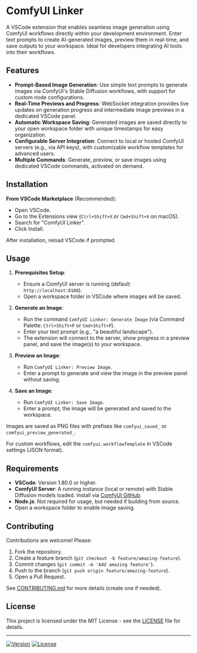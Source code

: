# ComfyUI Linker

A VSCode extension that enables seamless image generation using ComfyUI workflows directly within your development environment. Enter text prompts to create AI-generated images, preview them in real-time, and save outputs to your workspace. Ideal for developers integrating AI tools into their workflows.

## Features

- **Prompt-Based Image Generation**: Use simple text prompts to generate images via ComfyUI's Stable Diffusion workflows, with support for custom node configurations.
- **Real-Time Previews and Progress**: WebSocket integration provides live updates on generation progress and intermediate image previews in a dedicated VSCode panel.
- **Automatic Workspace Saving**: Generated images are saved directly to your open workspace folder with unique timestamps for easy organization.
- **Configurable Server Integration**: Connect to local or hosted ComfyUI servers (e.g., via API keys), with customizable workflow templates for advanced users.
- **Multiple Commands**: Generate, preview, or save images using dedicated VSCode commands, activated on demand.

## Installation

**From VSCode Marketplace** (Recommended):
- Open VSCode.
- Go to the Extensions view (`Ctrl+Shift+X` or `Cmd+Shift+X` on macOS).
- Search for "ComfyUI Linker".
- Click Install.

After installation, reload VSCode if prompted.

## Usage

1. **Prerequisites Setup**:
   - Ensure a ComfyUI server is running (default: `http://localhost:8188`).
   - Open a workspace folder in VSCode where images will be saved.

2. **Generate an Image**:
   - Run the command `ComfyUI Linker: Generate Image` (via Command Palette: `Ctrl+Shift+P` or `Cmd+Shift+P`).
   - Enter your text prompt (e.g., "a beautiful landscape").
   - The extension will connect to the server, show progress in a preview panel, and save the image(s) to your workspace.

3. **Preview an Image**:
   - Run `ComfyUI Linker: Preview Image`.
   - Enter a prompt to generate and view the image in the preview panel without saving.

4. **Save an Image**:
   - Run `ComfyUI Linker: Save Image`.
   - Enter a prompt; the image will be generated and saved to the workspace.

Images are saved as PNG files with prefixes like `comfyui_saved_` or `comfyui_preview_generated_`.

For custom workflows, edit the `comfyui.workflowTemplate` in VSCode settings (JSON format).

## Requirements

- **VSCode**: Version 1.80.0 or higher.
- **ComfyUI Server**: A running instance (local or remote) with Stable Diffusion models loaded. Install via [ComfyUI GitHub](https://github.com/comfyanonymous/ComfyUI).
- **Node.js**: Not required for usage, but needed if building from source.
- Open a workspace folder to enable image saving.

## Contributing

Contributions are welcome! Please:

1. Fork the repository.
2. Create a feature branch (`git checkout -b feature/amazing-feature`).
3. Commit changes (`git commit -m 'Add amazing feature'`).
4. Push to the branch (`git push origin feature/amazing-feature`).
5. Open a Pull Request.

See [CONTRIBUTING.md](CONTRIBUTING.md) for more details (create one if needed).

## License

This project is licensed under the MIT License - see the [LICENSE](LICENSE) file for details.

---

[![Version](https://vsmarketplacebadge.apphb.com/version/yi-juwu.vscode-comfyui-linker.svg)](https://marketplace.visualstudio.com/items?itemName=yi-juwu.vscode-comfyui-linker)
[![License](https://img.shields.io/badge/License-MIT-yellow.svg)](https://opensource.org/licenses/MIT)